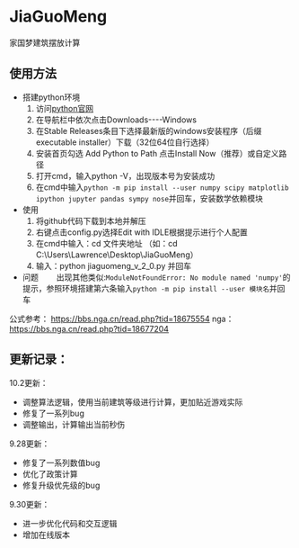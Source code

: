 # JiaGuoMeng
家国梦建筑摆放计算

## 使用方法

- 搭建python环境
	1. 访问[python官网](https://www.python.org/downloads/windows/)
	2. 在导航栏中依次点击Downloads----Windows
	3. 在Stable Releases条目下选择最新版的windows安装程序（后缀executable installer）下载（32位64位自行选择）
	4. 安装首页勾选 Add Python to Path 点击Install Now（推荐）或自定义路径
	5. 打开cmd，输入python -V，出现版本号为安装成功
	6. 在cmd中输入`python -m pip install --user numpy scipy matplotlib ipython jupyter pandas sympy nose`并回车，安装数学依赖模块
- 使用
	1. 将github代码下载到本地并解压
	2. 右键点击config.py选择Edit with IDLE根据提示进行个人配置
	3. 在cmd中输入：cd 文件夹地址 （如：cd C:\Users\Lawrence\Desktop\JiaGuoMeng）
	4. 输入：python jiaguomeng_v_2_0.py 并回车
- 问题
　　出现其他类似:`ModuleNotFoundError: No module named 'numpy'`的提示，参照环境搭建第六条输入`python -m pip install --user 模块名`并回车

公式参考： https://bbs.nga.cn/read.php?tid=18675554
nga：https://bbs.nga.cn/read.php?tid=18677204

## 更新记录：

10.2更新：
- 调整算法逻辑，使用当前建筑等级进行计算，更加贴近游戏实际
- 修复了一系列bug
- 调整输出，计算输出当前秒伤

9.28更新：
- 修复了一系列数值bug
- 优化了政策计算
- 修复升级优先级的bug

9.30更新：
- 进一步优化代码和交互逻辑
- 增加在线版本
